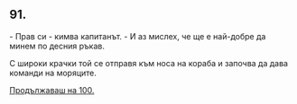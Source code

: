 ## 91.

\- Прав си - кимва капитанът. - И аз мислех, че ще е най-добре да
минем по десния ръкав.

С широки крачки той се отправя към носа на кораба и започва да
дава команди на моряците.

[Продължаваш на 100.](./100)
